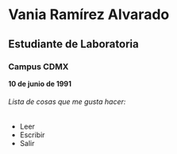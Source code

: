 # Vania Ramírez Alvarado
## Estudiante de Laboratoria
### Campus CDMX

**10 de junio de 1991**

###### Lista de cosas que me gusta hacer:
* Leer
* Escribir
* Salir
